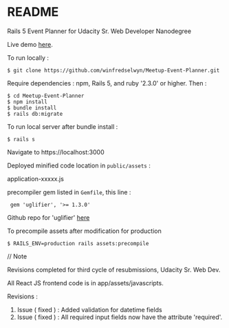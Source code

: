 # README

Rails 5 Event Planner for Udacity Sr. Web Developer Nanodegree

Live demo [here](https://pure-fortress-81588.herokuapp.com). 

To run locally : 

    $ git clone https://github.com/winfredselwyn/Meetup-Event-Planner.git

Require dependencies : npm, Rails 5, and ruby '2.3.0' or higher. Then :

    $ cd Meetup-Event-Planner
    $ npm install
    $ bundle install
    $ rails db:migrate
    
To run local server after bundle install : 

    $ rails s

Navigate to https://localhost:3000

Deployed minified code location in `public/assets` :

application-xxxxx.js 

precompiler gem listed in `Gemfile`, this line :

     gem 'uglifier', '>= 1.3.0'

Github repo for 'uglifier' [here](https://github.com/lautis/uglifier)

To precompile assets after modification for production

    $ RAILS_ENV=production rails assets:precompile


// Note

Revisions completed for third cycle of resubmissions, Udacity Sr. Web Dev.

All React JS frontend code is in app/assets/javascripts.

Revisions :

 1. Issue ( fixed ) : Added validation for datetime fields
 2. Issue ( fixed ) : All required input fields now have the attribute 'required'.
 
 